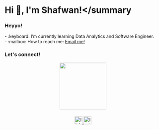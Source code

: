 # <summary><strong>Hi :wave:, I'm Shafwan!</strong></summary

### <summary><strong>Heyyo!</strong></summary>
<p>
    - :keyboard: I’m currently learning Data Analytics and Software Engineer. </br>
    - :mailbox: How to reach me: <a href="mailto:shafwanarkap@gmail.com">Email me!</a>  </br>
<p>


### <summary><strong>Let's connect!</strong></summary>
<div align="center">
  <img height="150" src="https://media.giphy.com/media/M9gbBd9nbDrOTu1Mqx/giphy.gif"  />
</div>

###

<div align="center">
  <a href="https://www.linkedin.com/in/shafwanarka/">
    <img src="https://img.shields.io/static/v1?message=LinkedIn&logo=linkedin&label=&color=0077B5&logoColor=white&labelColor=&style=for-the-badge" height="25" alt="linkedin logo"  />
  <a href="https://www.instagram.com/shafwanarka/">
    <img src="https://img.shields.io/static/v1?message=Instagram&logo=Instagram&label=&color=FF0000&logoColor=white&labelColor=&style=for-the-badge" height="25" alt="Instagram Logo"  />
</div>
